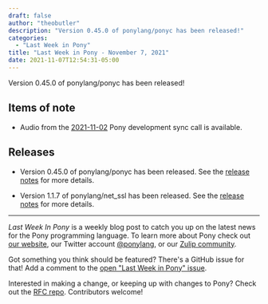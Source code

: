 ```yaml
---
draft: false
author: "theobutler"
description: "Version 0.45.0 of ponylang/ponyc has been released!"
categories:
  - "Last Week in Pony"
title: "Last Week in Pony - November 7, 2021"
date: 2021-11-07T12:54:31-05:00
---
```


Version 0.45.0 of ponylang/ponyc has been released!

<!--more-->

## Items of note

- Audio from the [2021-11-02](https://sync-recordings.ponylang.io/r/2021-11-02.m4a) Pony development sync call is available.

## Releases

- Version 0.45.0 of ponylang/ponyc has been released.
See the [release notes](https://github.com/ponylang/ponyc/releases/tag/0.45.0) for more details.

- Version 1.1.7 of ponylang/net_ssl has been released.
See the [release notes](https://github.com/ponylang/net_ssl/releases/tag/1.1.7) for more details.

---

_Last Week In Pony_ is a weekly blog post to catch you up on the latest news for the Pony programming language. To learn more about Pony check out [our website](https://ponylang.io), our Twitter account [@ponylang](https://twitter.com/ponylang), or our [Zulip community](https://ponylang.zulipchat.com).

Got something you think should be featured? There's a GitHub issue for that! Add a comment to the [open "Last Week in Pony" issue](https://github.com/ponylang/ponylang.github.io/issues?q=is%3Aissue+is%3Aopen+label%3Alast-week-in-pony).

Interested in making a change, or keeping up with changes to Pony? Check out the [RFC repo](https://github.com/ponylang/rfcs). Contributors welcome!
